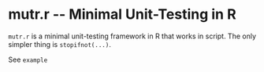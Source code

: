 # mutr.r -- Minimal Unit-Testing in R

`mutr.r` is a minimal unit-testing framework in R that works in script.
The only simpler thing is `stopifnot(...)`.

See `example`
